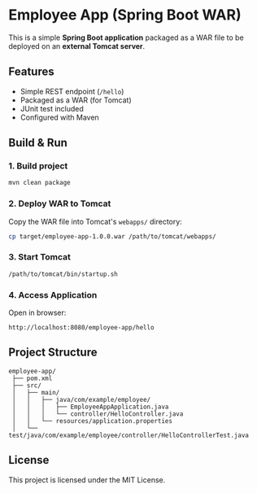 # Employee App (Spring Boot WAR)

This is a simple **Spring Boot application** packaged as a WAR file to be deployed on an **external Tomcat server**.

## Features
- Simple REST endpoint (`/hello`)
- Packaged as a WAR (for Tomcat)
- JUnit test included
- Configured with Maven

## Build & Run

### 1. Build project
```bash
mvn clean package
```

### 2. Deploy WAR to Tomcat
Copy the WAR file into Tomcat's `webapps/` directory:
```bash
cp target/employee-app-1.0.0.war /path/to/tomcat/webapps/
```

### 3. Start Tomcat
```bash
/path/to/tomcat/bin/startup.sh
```

### 4. Access Application
Open in browser:
```
http://localhost:8080/employee-app/hello
```

## Project Structure
```
employee-app/
 ├── pom.xml
 ├── src/
 │   ├── main/
 │   │   ├── java/com/example/employee/
 │   │   │   ├── EmployeeAppApplication.java
 │   │   │   └── controller/HelloController.java
 │   │   └── resources/application.properties
 │   └── test/java/com/example/employee/controller/HelloControllerTest.java
```

## License
This project is licensed under the MIT License.
